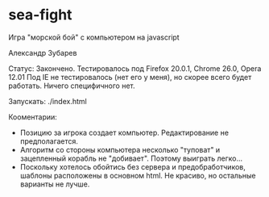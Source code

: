 sea-fight
=========

Игра "морской бой" c компьютером на javascript

Александр Зубарев

Статус: Закончено. Тестировалось под Firefox 20.0.1, Chrome 26.0, Opera 12.01
Под IE не тестировалось (нет его у меня), но скорее всего будет работать. Ничего специфичного нет.

Запускать: ./index.html

Кооментарии:
- Позицию за игрока создает компьютер. Редактирование не предполагается.
- Алгоритм со стороны компьютера несколько "туповат" и зацепленный корабль не "добивает".
  Поэтому выиграть легко...
- Поскольку хотелось обойтись без сервера и предобработчиков, шаблоны расположены в основном html.
  Не красиво, но остальные варианты не лучше.

